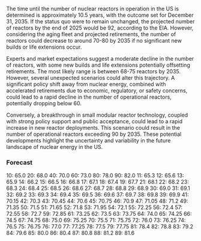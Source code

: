 The time until the number of nuclear reactors in operation in the US is determined is approximately 10.5 years, with the outcome set for December 31, 2035. If the status quo were to remain unchanged, the projected number of reactors by the end of 2025 would be 92, according to the EIA. However, considering the aging fleet and projected retirements, the number of reactors could decrease to around 70-80 by 2035 if no significant new builds or life extensions occur.

Experts and market expectations suggest a moderate decline in the number of reactors, with some new builds and life extensions potentially offsetting retirements. The most likely range is between 68-75 reactors by 2035. However, several unexpected scenarios could alter this trajectory. A significant policy shift away from nuclear energy, combined with accelerated retirements due to economic, regulatory, or safety concerns, could lead to a rapid decline in the number of operational reactors, potentially dropping below 60.

Conversely, a breakthrough in small modular reactor technology, coupled with strong policy support and public acceptance, could lead to a rapid increase in new reactor deployments. This scenario could result in the number of operational reactors exceeding 90 by 2035. These potential developments highlight the uncertainty and variability in the future landscape of nuclear energy in the US.

### Forecast

10: 65.0
20: 68.0
40: 70.0
60: 73.0
80: 78.0
90: 82.0
11: 65.3
12: 65.6
13: 65.9
14: 66.2
15: 66.5
16: 66.8
17: 67.1
18: 67.4
19: 67.7
21: 68.1
22: 68.2
23: 68.3
24: 68.4
25: 68.5
26: 68.6
27: 68.7
28: 68.8
29: 68.9
30: 69.0
31: 69.1
32: 69.2
33: 69.3
34: 69.4
35: 69.5
36: 69.6
37: 69.7
38: 69.8
39: 69.9
41: 70.15
42: 70.3
43: 70.45
44: 70.6
45: 70.75
46: 70.9
47: 71.05
48: 71.2
49: 71.35
50: 71.5
51: 71.65
52: 71.8
53: 71.95
54: 72.1
55: 72.25
56: 72.4
57: 72.55
58: 72.7
59: 72.85
61: 73.25
62: 73.5
63: 73.75
64: 74.0
65: 74.25
66: 74.5
67: 74.75
68: 75.0
69: 75.25
70: 75.5
71: 75.75
72: 76.0
73: 76.25
74: 76.5
75: 76.75
76: 77.0
77: 77.25
78: 77.5
79: 77.75
81: 78.4
82: 78.8
83: 79.2
84: 79.6
85: 80.0
86: 80.4
87: 80.8
88: 81.2
89: 81.6